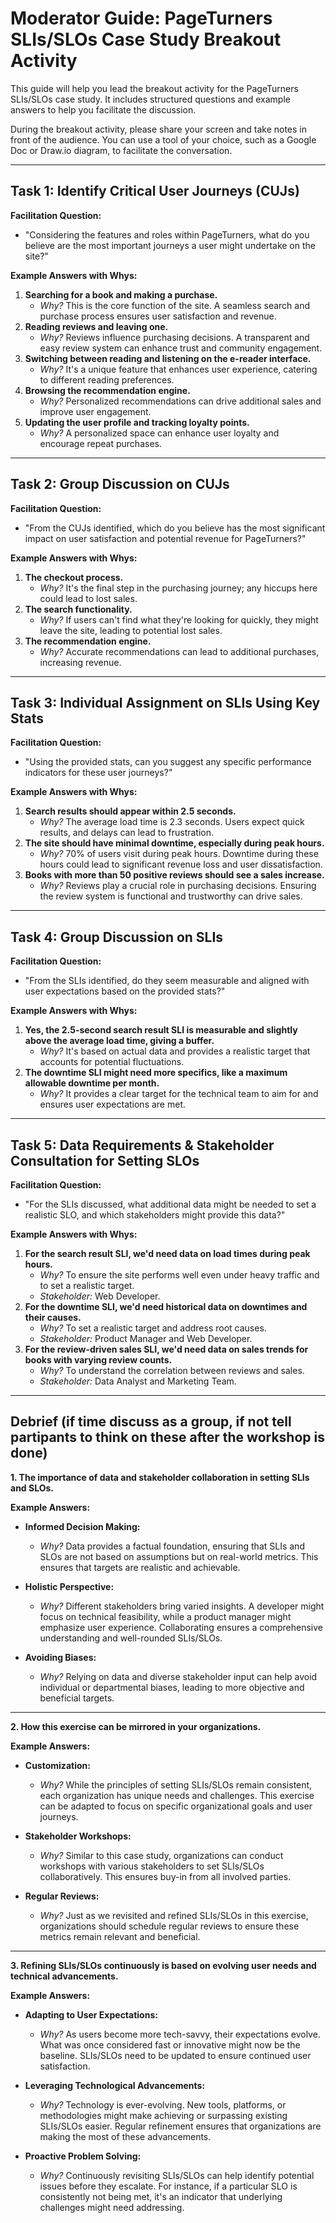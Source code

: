# Moderator Guide: PageTurners SLIs/SLOs Case Study Breakout Activity

This guide will help you lead the breakout activity for the PageTurners SLIs/SLOs case study. It includes structured questions and example answers to help you facilitate the discussion.

During the breakout activity, please share your screen and take notes in front of the audience. You can use a tool of your choice, such as a Google Doc or Draw.io diagram, to facilitate the conversation.

---

## Task 1: Identify Critical User Journeys (CUJs)

**Facilitation Question:** 
- "Considering the features and roles within PageTurners, what do you believe are the most important journeys a user might undertake on the site?"

**Example Answers with Whys:** 
1. **Searching for a book and making a purchase.** 
   - *Why?* This is the core function of the site. A seamless search and purchase process ensures user satisfaction and revenue.
2. **Reading reviews and leaving one.** 
   - *Why?* Reviews influence purchasing decisions. A transparent and easy review system can enhance trust and community engagement.
3. **Switching between reading and listening on the e-reader interface.** 
   - *Why?* It's a unique feature that enhances user experience, catering to different reading preferences.
4. **Browsing the recommendation engine.**
   - *Why?* Personalized recommendations can drive additional sales and improve user engagement.
5. **Updating the user profile and tracking loyalty points.**
   - *Why?* A personalized space can enhance user loyalty and encourage repeat purchases.

---

## Task 2: Group Discussion on CUJs

**Facilitation Question:** 
- "From the CUJs identified, which do you believe has the most significant impact on user satisfaction and potential revenue for PageTurners?"

**Example Answers with Whys:** 
1. **The checkout process.** 
   - *Why?* It's the final step in the purchasing journey; any hiccups here could lead to lost sales.
2. **The search functionality.** 
   - *Why?* If users can't find what they're looking for quickly, they might leave the site, leading to potential lost sales.
3. **The recommendation engine.**
   - *Why?* Accurate recommendations can lead to additional purchases, increasing revenue.

---

## Task 3: Individual Assignment on SLIs Using Key Stats

**Facilitation Question:** 
- "Using the provided stats, can you suggest any specific performance indicators for these user journeys?"

**Example Answers with Whys:** 
1. **Search results should appear within 2.5 seconds.** 
   - *Why?* The average load time is 2.3 seconds. Users expect quick results, and delays can lead to frustration.
2. **The site should have minimal downtime, especially during peak hours.** 
   - *Why?* 70% of users visit during peak hours. Downtime during these hours could lead to significant revenue loss and user dissatisfaction.
3. **Books with more than 50 positive reviews should see a sales increase.**
   - *Why?* Reviews play a crucial role in purchasing decisions. Ensuring the review system is functional and trustworthy can drive sales.

---

## Task 4: Group Discussion on SLIs

**Facilitation Question:** 
- "From the SLIs identified, do they seem measurable and aligned with user expectations based on the provided stats?"

**Example Answers with Whys:** 
1. **Yes, the 2.5-second search result SLI is measurable and slightly above the average load time, giving a buffer.** 
   - *Why?* It's based on actual data and provides a realistic target that accounts for potential fluctuations.
2. **The downtime SLI might need more specifics, like a maximum allowable downtime per month.** 
   - *Why?* It provides a clear target for the technical team to aim for and ensures user expectations are met.

---

## Task 5: Data Requirements & Stakeholder Consultation for Setting SLOs

**Facilitation Question:** 
- "For the SLIs discussed, what additional data might be needed to set a realistic SLO, and which stakeholders might provide this data?"

**Example Answers with Whys:** 
1. **For the search result SLI, we'd need data on load times during peak hours.** 
   - *Why?* To ensure the site performs well even under heavy traffic and to set a realistic target.
   - *Stakeholder:* Web Developer.
2. **For the downtime SLI, we'd need historical data on downtimes and their causes.** 
   - *Why?* To set a realistic target and address root causes.
   - *Stakeholder:* Product Manager and Web Developer.
3. **For the review-driven sales SLI, we'd need data on sales trends for books with varying review counts.**
   - *Why?* To understand the correlation between reviews and sales.
   - *Stakeholder:* Data Analyst and Marketing Team.

---

## Debrief (if time discuss as a group, if not tell partipants to think on these after the workshop is done)

**1. The importance of data and stakeholder collaboration in setting SLIs and SLOs.**

**Example Answers:**
- **Informed Decision Making:** 
   - *Why?* Data provides a factual foundation, ensuring that SLIs and SLOs are not based on assumptions but on real-world metrics. This ensures that targets are realistic and achievable.
   
- **Holistic Perspective:** 
   - *Why?* Different stakeholders bring varied insights. A developer might focus on technical feasibility, while a product manager might emphasize user experience. Collaborating ensures a comprehensive understanding and well-rounded SLIs/SLOs.

- **Avoiding Biases:** 
   - *Why?* Relying on data and diverse stakeholder input can help avoid individual or departmental biases, leading to more objective and beneficial targets.

---

**2. How this exercise can be mirrored in your organizations.**

**Example Answers:**
- **Customization:** 
   - *Why?* While the principles of setting SLIs/SLOs remain consistent, each organization has unique needs and challenges. This exercise can be adapted to focus on specific organizational goals and user journeys.
   
- **Stakeholder Workshops:** 
   - *Why?* Similar to this case study, organizations can conduct workshops with various stakeholders to set SLIs/SLOs collaboratively. This ensures buy-in from all involved parties.

- **Regular Reviews:** 
   - *Why?* Just as we revisited and refined SLIs/SLOs in this exercise, organizations should schedule regular reviews to ensure these metrics remain relevant and beneficial.

---

**3. Refining SLIs/SLOs continuously is based on evolving user needs and technical advancements.**

**Example Answers:**
- **Adapting to User Expectations:** 
   - *Why?* As users become more tech-savvy, their expectations evolve. What was once considered fast or innovative might now be the baseline. SLIs/SLOs need to be updated to ensure continued user satisfaction.

- **Leveraging Technological Advancements:** 
   - *Why?* Technology is ever-evolving. New tools, platforms, or methodologies might make achieving or surpassing existing SLIs/SLOs easier. Regular refinement ensures that organizations are making the most of these advancements.

- **Proactive Problem Solving:** 
   - *Why?* Continuously revisiting SLIs/SLOs can help identify potential issues before they escalate. For instance, if a particular SLO is consistently not being met, it's an indicator that underlying challenges might need addressing.

